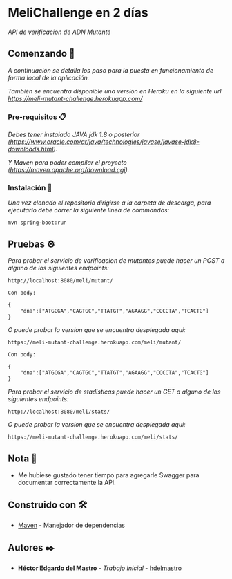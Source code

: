 # MeliChallenge en 2 días

_API de verificacion de ADN Mutante_

## Comenzando 🚀

_A continuación se detalla los paso para la puesta en funcionamiento de forma local de la aplicación._

_También se encuentra disponible una versión en Heroku en la siguiente url https://meli-mutant-challenge.herokuapp.com/_

### Pre-requisitos 📋

_Debes tener instalado JAVA jdk 1.8 o posterior (https://www.oracle.com/ar/java/technologies/javase/javase-jdk8-downloads.html)._

_Y Maven para poder compilar el proyecto (https://maven.apache.org/download.cgi)._


### Instalación 🔧

_Una vez clonado el repositorio dirigirse a la carpeta de descarga, para ejecutarlo debe correr la siguiente linea de commandos:_

```
mvn spring-boot:run
```

## Pruebas ⚙️

_Para probar el servicio de varificacion de mutantes puede hacer un POST a alguno de los siguientes endpoints:_

```
http://localhost:8080/meli/mutant/

Con body:

{ 
	"dna":["ATGCGA","CAGTGC","TTATGT","AGAAGG","CCCCTA","TCACTG"]
}

```

_O puede probar la version que se encuentra desplegada aquí:_

```
https://meli-mutant-challenge.herokuapp.com/meli/mutant/

Con body:

{ 
	"dna":["ATGCGA","CAGTGC","TTATGT","AGAAGG","CCCCTA","TCACTG"]
}

```

_Para probar el servicio de stadisticas puede hacer un GET a alguno de los siguientes endpoints:_

```
http://localhost:8080/meli/stats/

```

_O puede probar la version que se encuentra desplegada aquí:_

```
https://meli-mutant-challenge.herokuapp.com/meli/stats/

```


## Nota 📄 

* Me hubiese gustado tener tiempo para agregarle Swagger para documentar correctamente la API.

## Construido con 🛠️

* [Maven](https://maven.apache.org/) - Manejador de dependencias

## Autores ✒️

* **Héctor Edgardo del Mastro** - *Trabajo Inicial* - [hdelmastro](https://github.com/hdelmastro)

